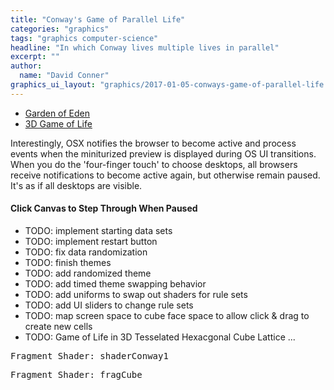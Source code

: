 ```yaml
---
title: "Conway's Game of Parallel Life"
categories: "graphics"
tags: "graphics computer-science"
headline: "In which Conway lives multiple lives in parallel"
excerpt: ""
author:
  name: "David Conner"
graphics_ui_layout: "graphics/2017-01-05-conways-game-of-parallel-life.html"
---
```


- [Garden of Eden](https://en.wikipedia.org/wiki/Garden_of_Eden_(cellular_automaton))
- [3D Game of Life](http://gameoflife.samuellevy.com/)

Interestingly, OSX notifies the browser to become active and process
events when the miniturized preview is displayed during OS UI transitions.
When you do the 'four-finger touch' to choose desktops, all browsers
receive notifications to become active again, but otherwise remain
paused. It's as if all desktops are visible.

#### Click Canvas to Step Through When Paused

- TODO: implement starting data sets
- TODO: implement restart button
- TODO: fix data randomization
- TODO: finish themes
- TODO: add randomized theme
- TODO: add timed theme swapping behavior
- TODO: add uniforms to swap out shaders for rule sets
- TODO: add UI sliders to change rule sets
- TODO: map screen space to cube face space to allow click & drag to create new cells
- TODO: Game of Life in 3D Tesselated Hexacgonal Cube Lattice ...

<pre class="highlight">Fragment Shader: shaderConway1<code id="codeShaderConway1"></code></pre>
<pre class="highlight">Fragment Shader: fragCube<code id="codeShaderConwayColor"></code></pre>

<script type="x-shader/x-fragment" id="shaderConway1">void main() {
    int populatedSolitude = 1;
    int populatedOvercrowded = 4;
    int unpopulatedCreate = 3;

    vec2 uv = (gl_FragCoord.xy / resolution.xy);
    vec4 texel = texture2D(game, uv);

    vec2 texelCoords[8];
    texelCoords[0] = mod(gl_FragCoord.xy + vec2( 0.0, -1.0), resolution.xy) / resolution.xy;
    texelCoords[1] = mod(gl_FragCoord.xy + vec2( 1.0, -1.0), resolution.xy) / resolution.xy;
    texelCoords[2] = mod(gl_FragCoord.xy + vec2( 1.0,  0.0), resolution.xy) / resolution.xy;
    texelCoords[3] = mod(gl_FragCoord.xy + vec2( 1.0,  1.0), resolution.xy) / resolution.xy;
    texelCoords[4] = mod(gl_FragCoord.xy + vec2( 0.0,  1.0), resolution.xy) / resolution.xy;
    texelCoords[5] = mod(gl_FragCoord.xy + vec2(-1.0,  1.0), resolution.xy) / resolution.xy;
    texelCoords[6] = mod(gl_FragCoord.xy + vec2(-1.0,  0.0), resolution.xy) / resolution.xy;
    texelCoords[7] = mod(gl_FragCoord.xy + vec2(-1.0, -1.0), resolution.xy) / resolution.xy;

    vec4 texels[8];
    int neighborCount = 0;
    for (int i=0; i<8; i++) {
      texels[i] = texture2D(game, texelCoords[i]);

      // not sure how to avoid conditional/ternary here
      // - but the GPU always has to execute both paths and cannot do so simultaneously
      neighborCount += ((texels[i].x > 0.0) ? 1 : 0);
    }

    vec4 newFragColor = vec4(0.0, texel.y, 0.0, 1.0);
    if (texel.x > 0.0) { // if populated
      if (neighborCount > populatedSolitude && neighborCount < populatedOvercrowded) {
        newFragColor.x = texel.x + 1.0; // cell ages
        //newFragColor.x = 1.0;
      } else { // cell dies
        newFragColor.x = 0.0;
        newFragColor.y = 0.5;
      }
    } else {
      if (neighborCount == unpopulatedCreate) {
        newFragColor.x = 1.0;
        newFragColor.y = 0.0;
      } else {
        newFragColor.x = 0.0;
        if (newFragColor.y > 0.0) {
          newFragColor.y = texel.y - 0.02;
        }
      }
    }

    gl_FragColor = newFragColor;

  }
</script>

<script type="x-shader/x-fragment" id="shaderConwayColor">uniform vec4 colorMap[16];

  void main() {
    vec4 texel = texture2D(game, gl_FragCoord.xy / resolution.xy);
    int colorId = int(texel.x);

    // NOTE: fails because cannot access array without CONSTANT value
    // gl_FragColor = colorMap[colorId];

    // therefore, this approach is required
    gl_FragColor = colorMap[0];
    for (int i=0; i<16; i++) {
      // conditional statements like this are less than ideal...
      if (colorId == i) {
        gl_FragColor = colorMap[i];
      }
    }

    if (texel.y > 0.0) {
      gl_FragColor = mix(colorMap[0], colorMap[1], texel.y);
    }
  }
</script>

<script src="/js/three/GPUComputeRenderer.js" type="text/javascript"></script>
<script src="/js/3d/2017-01-05-conways-game-of-parallel-life.js" type="text/javascript"></script>

<script type="text/javascript">
  function pasteShaderToCodeBlock(shaderId, codeBlockId) {
    var shaderCode = document.getElementById(shaderId).textContent;
    var codeBlock = document.getElementById(codeBlockId);
    codeBlock.innerHTML = shaderCode;
    hljs.highlightBlock(codeBlock);
  }

  pasteShaderToCodeBlock('shaderConway1', 'codeShaderConway1');
  pasteShaderToCodeBlock('shaderConwayColor', 'codeShaderConwayColor');
</script>
